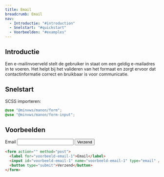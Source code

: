 ```yaml
---
title: Email
breadcrumb: Email
nav:
  - Introductie: "#introduction"
  - Snelstart: "#quickstart"
  - Voorbeelden: "#examples"
---
```


<h2 id="introduction">Introductie</h2>

Een e-mailinvoerveld stelt de gebruiker in staat om een geldig e-mailadres in te voeren. Het helpt bij het valideren van het formaat en zorgt ervoor dat contactinformatie correct en bruikbaar is voor communicatie.

<h2 id="quickstart">Snelstart</h2>

SCSS importeren:

```scss
@use "@minvws/manon/form";
@use "@minvws/manon/form-input";
```

<h2 id="examples">Voorbeelden</h2>

<form action="" method="post">
  <label for="voorbeeld-email-1">Email</label>
  <input id="voorbeeld-email-1" name="voorbeeld-email-1" type="email" />
  <button type="submit">Verzend</button>
</form>

```html
<form action="" method="post">
  <label for="voorbeeld-email-1">Email</label>
  <input id="voorbeeld-email-1" name="voorbeeld-email-1" type="email" />
  <button type="submit">Verzend</button>
</form>
```
